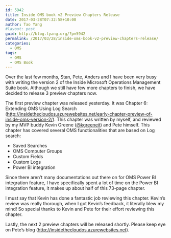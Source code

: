 ```yaml
---
id: 5942
title: Inside OMS book v2 Preview Chapters Release
date: 2017-03-28T07:32:58+10:00
author: Tao Yang
#layout: post
guid: http://blog.tyang.org/?p=5942
permalink: /2017/03/28/inside-oms-book-v2-preview-chapters-release/
categories:
  - OMS
tags:
  - OMS
  - OMS Book
---
```

Over the last few months, Stan, Pete, Anders and I have been very busy with writing the version 2 of the Inside Microsoft Operations Management Suite book. Although we still have few more chapters to finish, we have decided to release 3 preview chapters now.

The first preview chapter was released yesterday. It was Chapter 6: Extending OMS Using Log Search (<a title="http://insidethecloudos.azurewebsites.net/early-chapter-preview-of-inside-oms-version-2/" href="http://insidethecloudos.azurewebsites.net/early-chapter-preview-of-inside-oms-version-2/">http://insidethecloudos.azurewebsites.net/early-chapter-preview-of-inside-oms-version-2/</a>). This chapter was written by myself, and reviewed by my MVP buddy Kevin Greene (<a href="https://twitter.com/kgreeneit">@kgreeneit</a>) and Pete himself. This chapter has covered several OMS functionalities that are based on Log search:
<ul>
 	<li>Saved Searches</li>
 	<li>OMS Computer Groups</li>
 	<li>Custom Fields</li>
 	<li>Custom Logs</li>
 	<li>Power BI integration</li>
</ul>
Since there aren’t many documentations out there on for OMS Power BI integration feature, I have specifically spent a lot of time on the Power BI integration feature, it makes up about half of this 73-page chapter.

I must say that Kevin has done a fantastic job reviewing this chapter. Kevin’s review was really thorough, when I got Kevin’s feedback, it literally blew my mind! So special thanks to Kevin and Pete for their effort reviewing this chapter.

Lastly, the next 2 preview chapters will be released shortly. Please keep eye on Pete’s blog (<a title="http://insidethecloudos.azurewebsites.net" href="http://insidethecloudos.azurewebsites.net">http://insidethecloudos.azurewebsites.net</a>).